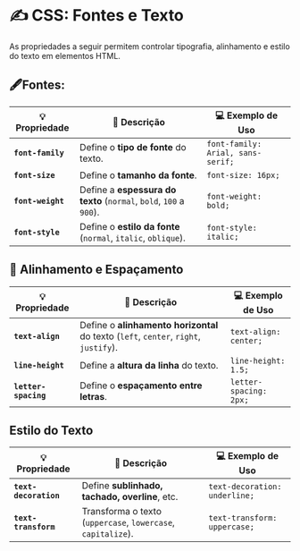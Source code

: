 # ✍️ CSS: Fontes e Texto

As propriedades a seguir permitem controlar tipografia, alinhamento e estilo do texto em elementos HTML.

## 🖋️Fontes:
| 💡 **Propriedade** | 📝 **Descrição**                                                   | 💻 **Exemplo de Uso**             |
| ------------------ | ------------------------------------------------------------------ | --------------------------------- |
| **`font-family`**  | Define o **tipo de fonte** do texto.                               | `font-family: Arial, sans-serif;` |
| **`font-size`**    | Define o **tamanho da fonte**.                                     | `font-size: 16px;`                |
| **`font-weight`**  | Define a **espessura do texto** (`normal`, `bold`, `100` a `900`). | `font-weight: bold;`              |
| **`font-style`**   | Define o **estilo da fonte** (`normal`, `italic`, `oblique`).      | `font-style: italic;`             |

## 📐 Alinhamento e Espaçamento
| 💡 **Propriedade**   | 📝 **Descrição**                                                                     | 💻 **Exemplo de Uso**  |
| -------------------- | ------------------------------------------------------------------------------------ | ---------------------- |
| **`text-align`**     | Define o **alinhamento horizontal** do texto (`left`, `center`, `right`, `justify`). | `text-align: center;`  |
| **`line-height`**    | Define a **altura da linha** do texto.                                               | `line-height: 1.5;`    |
| **`letter-spacing`** | Define o **espaçamento entre letras**.                                               | `letter-spacing: 2px;` |

## Estilo do Texto
| 💡 **Propriedade**    | 📝 **Descrição**                                             | 💻 **Exemplo de Uso**         |
| --------------------- | ------------------------------------------------------------ | ----------------------------- |
| **`text-decoration`** | Define **sublinhado, tachado, overline**, etc.               | `text-decoration: underline;` |
| **`text-transform`**  | Transforma o texto (`uppercase`, `lowercase`, `capitalize`). | `text-transform: uppercase;`  |


